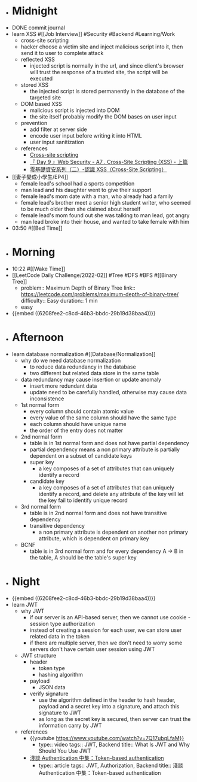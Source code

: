 - # Midnight
- DONE commit journal
- learn XSS #[[Job Interview]] #Security #Backend #Learning/Work
	- cross-site scripting
	- hacker choose a victim site and inject malicious script into it, then send it to user to complete attack
	- reflected XSS
		- injected script is normally in the url, and since client's browser will trust the response of a trusted site, the script will be executed
	- stored XSS
		- the injected script is stored permanently in the database of the targeted site
	- DOM based XSS
		- malicious script is injected into DOM
		- the site itself probably modify the DOM bases on user input
	- prevention
		- add filter at server side
		- encode user input before writing it into HTML
		- user input sanitization
	- references
		- [Cross-site scripting](https://portswigger.net/web-security/cross-site-scripting)
		- [『 Day 9 』Web Security - A7 . Cross-Site Scripting (XSS) - 上篇](https://ithelp.ithome.com.tw/articles/10218476)
		- [零基礎資安系列（二）-認識 XSS（Cross-Site Scripting）](https://tech-blog.cymetrics.io/posts/jo/zerobased-cross-site-scripting/)
- [[妻子變成小學生/EP4]]
	- female lead's school had a sports competition
	- man lead and his daughter went to give their support
	- female lead's mom date with a man, who already had a family
	- female lead's brother meet a senior high student writer, who seemed to be much older then she claimed about herself
	- female lead's mom found out she was talking to man lead, got angry
	- man lead broke into their house, and wanted to take female with him
- 03:50 #[[Bed Time]]
- # Morning
- 10:22 #[[Wake Time]]
- [[LeetCode Daily Challenge/2022-02]] #Tree #DFS #BFS #[[Binary Tree]]
	- problem:: Maximum Depth of Binary Tree
	  link:: https://leetcode.com/problems/maximum-depth-of-binary-tree/
	  difficulty:: Easy
	  duration:: 1 min
	- easy
- {{embed ((6208fee2-c8cd-46b3-bbdc-29b19d38baa4))}}
- # Afternoon
- learn database normalization #[[Database/Normalization]]
	- why do we need database normalization
		- to reduce data redundancy in the database
		- two different but related data store in the same table
	- data redundancy may cause insertion or update anomaly
		- insert more redundant data
		- update need to be carefully handled, otherwise may cause data inconsistence
	- 1st normal form
		- every column should contain atomic value
		- every value of the same column should have the same type
		- each column should have unique name
		- the order of the entry does not matter
	- 2nd normal form
		- table is in 1st normal form and does not have partial dependency
		- partial dependency means a non primary attribute is partially dependent on a subset of candidate keys
		- super key
			- a key composes of a set of attributes that can uniquely identify a record
		- candidate key
			- a key composes of a set of attributes that can uniquely identify a record, and delete any attribute of the key will let the key fail to identify unique record
	- 3rd normal form
		- table is in 2nd normal form and does not have transitive dependency
		- transitive dependency
			- a non primary attribute is dependent on another non primary attribute, which is dependent on primary key
	- BCNF
		- table is in 3rd normal form and for every dependency A -> B in the table, A should be the table's super key
- # Night
- {{embed ((6208fee2-c8cd-46b3-bbdc-29b19d38baa4))}}
- learn JWT
	- why JWT
		- if our server is an API-based server, then we cannot use cookie - session type authorization
		- instead of creating a session for each user, we can store user related data in the token
		- if there are multiple server, then we don't need to worry some servers don't have certain user session using JWT
	- JWT structure
		- header
			- token type
			- hashing algorithm
		- payload
			- JSON data
		- verify signature
			- use the algorithm defined in the header to hash header, payload and a secret key into a signature, and attach this signature to JWT
			- as long as the secret key is secured, then server can trust the information carry by JWT
	- references
		- {{youtube https://www.youtube.com/watch?v=7Q17ubqLfaM}}
			- type:: video
			  tags:: JWT, Backend
			  title:: What Is JWT and Why Should You Use JWT
		- [淺談 Authentication 中集：Token-based authentication](https://vicxu.medium.com/%E6%B7%BA%E8%AB%87-authentication-%E4%B8%AD%E9%9B%86-token-based-authentication-90139fbcb897)
			- type:: article
			  tags:: JWT, Authorization, Backend
			  title:: 淺談 Authentication 中集：Token-based authentication